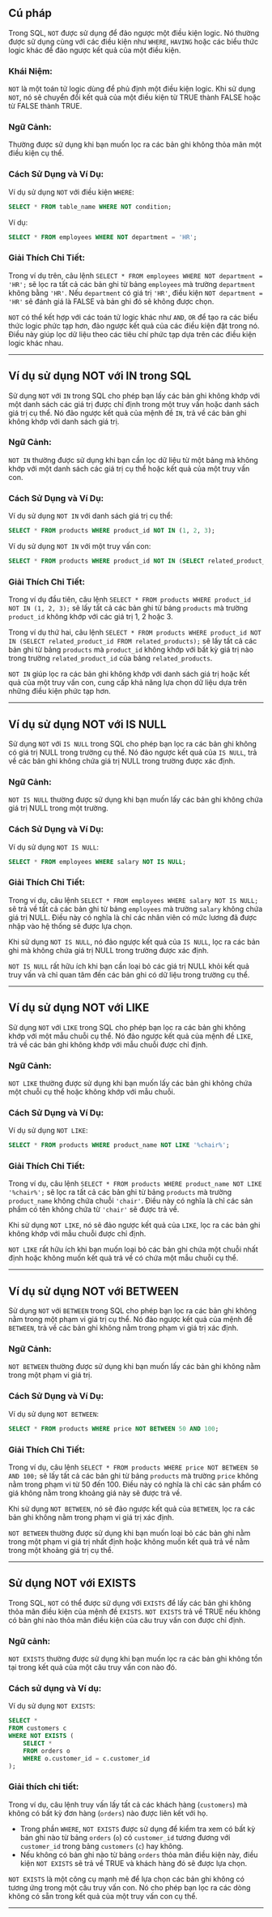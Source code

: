 ## Cú pháp

Trong SQL, `NOT` được sử dụng để đảo ngược một điều kiện logic. Nó thường được sử dụng cùng với các điều kiện như `WHERE`, `HAVING` hoặc các biểu thức logic khác để đảo ngược kết quả của một điều kiện.

### Khái Niệm:

`NOT` là một toán tử logic dùng để phủ định một điều kiện logic. Khi sử dụng `NOT`, nó sẽ chuyển đổi kết quả của một điều kiện từ TRUE thành FALSE hoặc từ FALSE thành TRUE.

### Ngữ Cảnh:

Thường được sử dụng khi bạn muốn lọc ra các bản ghi không thỏa mãn một điều kiện cụ thể.

### Cách Sử Dụng và Ví Dụ:

Ví dụ sử dụng `NOT` với điều kiện `WHERE`:

```sql
SELECT * FROM table_name WHERE NOT condition;
```

Ví dụ:

```sql
SELECT * FROM employees WHERE NOT department = 'HR';
```

### Giải Thích Chi Tiết:

Trong ví dụ trên, câu lệnh `SELECT * FROM employees WHERE NOT department = 'HR';` sẽ lọc ra tất cả các bản ghi từ bảng `employees` mà trường `department` không bằng `'HR'`. Nếu `department` có giá trị `'HR'`, điều kiện `NOT department = 'HR'` sẽ đánh giá là FALSE và bản ghi đó sẽ không được chọn.

`NOT` có thể kết hợp với các toán tử logic khác như `AND`, `OR` để tạo ra các biểu thức logic phức tạp hơn, đảo ngược kết quả của các điều kiện đặt trong nó. Điều này giúp lọc dữ liệu theo các tiêu chí phức tạp dựa trên các điều kiện logic khác nhau.

---

## Ví dụ sử dụng NOT với IN trong SQL

Sử dụng `NOT` với `IN` trong SQL cho phép bạn lấy các bản ghi không khớp với một danh sách các giá trị được chỉ định trong một truy vấn hoặc danh sách giá trị cụ thể. Nó đảo ngược kết quả của mệnh đề `IN`, trả về các bản ghi không khớp với danh sách giá trị.

### Ngữ Cảnh:

`NOT IN` thường được sử dụng khi bạn cần lọc dữ liệu từ một bảng mà không khớp với một danh sách các giá trị cụ thể hoặc kết quả của một truy vấn con.

### Cách Sử Dụng và Ví Dụ:

Ví dụ sử dụng `NOT IN` với danh sách giá trị cụ thể:

```sql
SELECT * FROM products WHERE product_id NOT IN (1, 2, 3);
```

Ví dụ sử dụng `NOT IN` với một truy vấn con:

```sql
SELECT * FROM products WHERE product_id NOT IN (SELECT related_product_id FROM related_products);
```

### Giải Thích Chi Tiết:

Trong ví dụ đầu tiên, câu lệnh `SELECT * FROM products WHERE product_id NOT IN (1, 2, 3);` sẽ lấy tất cả các bản ghi từ bảng `products` mà trường `product_id` không khớp với các giá trị 1, 2 hoặc 3.

Trong ví dụ thứ hai, câu lệnh `SELECT * FROM products WHERE product_id NOT IN (SELECT related_product_id FROM related_products);` sẽ lấy tất cả các bản ghi từ bảng `products` mà `product_id` không khớp với bất kỳ giá trị nào trong trường `related_product_id` của bảng `related_products`.

`NOT IN` giúp lọc ra các bản ghi không khớp với danh sách giá trị hoặc kết quả của một truy vấn con, cung cấp khả năng lựa chọn dữ liệu dựa trên những điều kiện phức tạp hơn.

---

## Ví dụ sử dụng NOT với IS NULL

Sử dụng `NOT` với `IS NULL` trong SQL cho phép bạn lọc ra các bản ghi không có giá trị NULL trong trường cụ thể. Nó đảo ngược kết quả của `IS NULL`, trả về các bản ghi không chứa giá trị NULL trong trường được xác định.

### Ngữ Cảnh:

`NOT IS NULL` thường được sử dụng khi bạn muốn lấy các bản ghi không chứa giá trị NULL trong một trường.

### Cách Sử Dụng và Ví Dụ:

Ví dụ sử dụng `NOT IS NULL`:

```sql
SELECT * FROM employees WHERE salary NOT IS NULL;
```

### Giải Thích Chi Tiết:

Trong ví dụ, câu lệnh `SELECT * FROM employees WHERE salary NOT IS NULL;` sẽ trả về tất cả các bản ghi từ bảng `employees` mà trường `salary` không chứa giá trị NULL. Điều này có nghĩa là chỉ các nhân viên có mức lương đã được nhập vào hệ thống sẽ được lựa chọn.

Khi sử dụng `NOT IS NULL`, nó đảo ngược kết quả của `IS NULL`, lọc ra các bản ghi mà không chứa giá trị NULL trong trường được xác định.

`NOT IS NULL` rất hữu ích khi bạn cần loại bỏ các giá trị NULL khỏi kết quả truy vấn và chỉ quan tâm đến các bản ghi có dữ liệu trong trường cụ thể.

---

## Ví dụ sử dụng NOT với LIKE

Sử dụng `NOT` với `LIKE` trong SQL cho phép bạn lọc ra các bản ghi không khớp với một mẫu chuỗi cụ thể. Nó đảo ngược kết quả của mệnh đề `LIKE`, trả về các bản ghi không khớp với mẫu chuỗi được chỉ định.

### Ngữ Cảnh:

`NOT LIKE` thường được sử dụng khi bạn muốn lấy các bản ghi không chứa một chuỗi cụ thể hoặc không khớp với mẫu chuỗi.

### Cách Sử Dụng và Ví Dụ:

Ví dụ sử dụng `NOT LIKE`:

```sql
SELECT * FROM products WHERE product_name NOT LIKE '%chair%';
```

### Giải Thích Chi Tiết:

Trong ví dụ, câu lệnh `SELECT * FROM products WHERE product_name NOT LIKE '%chair%';` sẽ lọc ra tất cả các bản ghi từ bảng `products` mà trường `product_name` không chứa chuỗi `'chair'`. Điều này có nghĩa là chỉ các sản phẩm có tên không chứa từ `'chair'` sẽ được trả về.

Khi sử dụng `NOT LIKE`, nó sẽ đảo ngược kết quả của `LIKE`, lọc ra các bản ghi không khớp với mẫu chuỗi được chỉ định.

`NOT LIKE` rất hữu ích khi bạn muốn loại bỏ các bản ghi chứa một chuỗi nhất định hoặc không muốn kết quả trả về có chứa một mẫu chuỗi cụ thể.

---

## Ví dụ sử dụng NOT với BETWEEN

Sử dụng `NOT` với `BETWEEN` trong SQL cho phép bạn lọc ra các bản ghi không nằm trong một phạm vi giá trị cụ thể. Nó đảo ngược kết quả của mệnh đề `BETWEEN`, trả về các bản ghi không nằm trong phạm vi giá trị xác định.

### Ngữ Cảnh:

`NOT BETWEEN` thường được sử dụng khi bạn muốn lấy các bản ghi không nằm trong một phạm vi giá trị.

### Cách Sử Dụng và Ví Dụ:

Ví dụ sử dụng `NOT BETWEEN`:

```sql
SELECT * FROM products WHERE price NOT BETWEEN 50 AND 100;
```

### Giải Thích Chi Tiết:

Trong ví dụ, câu lệnh `SELECT * FROM products WHERE price NOT BETWEEN 50 AND 100;` sẽ lấy tất cả các bản ghi từ bảng `products` mà trường `price` không nằm trong phạm vi từ 50 đến 100. Điều này có nghĩa là chỉ các sản phẩm có giá không nằm trong khoảng giá này sẽ được trả về.

Khi sử dụng `NOT BETWEEN`, nó sẽ đảo ngược kết quả của `BETWEEN`, lọc ra các bản ghi không nằm trong phạm vi giá trị xác định.

`NOT BETWEEN` thường được sử dụng khi bạn muốn loại bỏ các bản ghi nằm trong một phạm vi giá trị nhất định hoặc không muốn kết quả trả về nằm trong một khoảng giá trị cụ thể.

---

## Sử dụng NOT với EXISTS

Trong SQL, `NOT` có thể được sử dụng với `EXISTS` để lấy các bản ghi không thỏa mãn điều kiện của mệnh đề `EXISTS`. `NOT EXISTS` trả về TRUE nếu không có bản ghi nào thỏa mãn điều kiện của câu truy vấn con được chỉ định.

### Ngữ cảnh:

`NOT EXISTS` thường được sử dụng khi bạn muốn lọc ra các bản ghi không tồn tại trong kết quả của một câu truy vấn con nào đó.

### Cách sử dụng và Ví dụ:

Ví dụ sử dụng `NOT EXISTS`:

```sql
SELECT *
FROM customers c
WHERE NOT EXISTS (
    SELECT *
    FROM orders o
    WHERE o.customer_id = c.customer_id
);
```

### Giải thích chi tiết:

Trong ví dụ, câu lệnh truy vấn lấy tất cả các khách hàng (`customers`) mà không có bất kỳ đơn hàng (`orders`) nào được liên kết với họ.

- Trong phần `WHERE`, `NOT EXISTS` được sử dụng để kiểm tra xem có bất kỳ bản ghi nào từ bảng `orders` (`o`) có `customer_id` tương đương với `customer_id` trong bảng `customers` (`c`) hay không.
- Nếu không có bản ghi nào từ bảng `orders` thỏa mãn điều kiện này, điều kiện `NOT EXISTS` sẽ trả về TRUE và khách hàng đó sẽ được lựa chọn.

`NOT EXISTS` là một công cụ mạnh mẽ để lựa chọn các bản ghi không có tương ứng trong một câu truy vấn con. Nó cho phép bạn lọc ra các dòng không có sẵn trong kết quả của một truy vấn con cụ thể.

---
